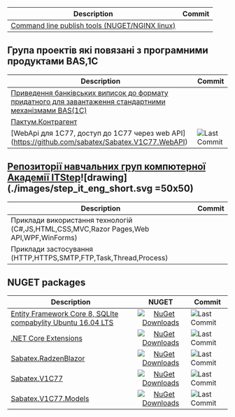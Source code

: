 | Description | Commit |
| ----------- | ------ |
| [Command line publish tools (NUGET/NGINX linux)](https://github.com/sabatex/Sabatex.Tools) | |

## Група проектів які повязані з програмними продуктами BAS,1C

| Description | Commit |
| ----------- | ------ |
| [Приведення банківських виписок до формату придатного для завантаження стандартними механізмами BAS(1C)](https://sabatex.github.io/BankServiceFor1C8) ||
| [Пактум.Контрагент](https://github.com/sabatex/Pactum) ||
| [WebApi для 1С77, доступ до 1С77 через web API] (https://github.com/sabatex/Sabatex.V1C77.WebAPI) | ![Last Commit](https://img.shields.io/github/last-commit/sabatex/Sabatex.V1C77.WebAPI?logo=github&style=for-the-badge) |

## [Репозиторії навчальних груп компютерної Академії ITStep](https://github.com/itstep-sabatex)![drawing](./images/step_it_eng_short.svg =50x50)

| Description | Commit |
| ----------- | ------ |
| Приклади використання технологій (C#,JS,HTML,CSS,MVC,Razor Pages,Web API,WPF,WinForms)| |
| Приклади застосування (HTTP,HTTPS,SMTP,FTP,Task,Thread,Process) | |

## NUGET packages

| Description | NUGET | Commit |
| ------------- | :-------------: | ------------ |
| [Entity Framework Core 8, SQLIte compabylity Ubuntu 16.04 LTS](https://github.com/sabatex/Sabatex.Sqlite.Ubuntu16_04LTS) | [![NuGet Downloads](https://img.shields.io/nuget/dt/Sabatex.Sqlite.Ubuntu16_04LTS?color=%232694F9&label=nuget%20downloads&logo=nuget&style=for-the-badge)](https://www.nuget.org/packages/Sabatex.Sqlite.Ubuntu16_04LTS) | ![Last Commit](https://img.shields.io/github/last-commit/sabatex/Sabatex.Sqlite.Ubuntu16_04LTS?logo=github&style=for-the-badge) |
| [.NET Core Extensions](https://github.com/sabatex/Extensions) | [![NuGet Downloads](https://img.shields.io/nuget/dt/Sabatex.Extensions?color=%232694F9&label=nuget%20downloads&logo=nuget&style=for-the-badge)](https://www.nuget.org/packages/Sabatex.Sqlite.Ubuntu16_04LTS) | ![Last Commit](https://img.shields.io/github/last-commit/sabatex/Extensions?logo=github&style=for-the-badge) |
| [Sabatex.RadzenBlazor](https://github.com/sabatex/Sabatex.RadzenBlazor) | [![NuGet Downloads](https://img.shields.io/nuget/dt/Sabatex.RadzenBlazor?color=%232694F9&label=nuget%20downloads&logo=nuget&style=for-the-badge)](https://www.nuget.org/packages/Sabatex.RadzenBlazor) | ![Last Commit](https://img.shields.io/github/last-commit/sabatex/Sabatex.RadzenBlazor?logo=github&style=for-the-badge) |
| [Sabatex.V1C77](https://github.com/sabatex/Sabatex.V1C77) | [![NuGet Downloads](https://img.shields.io/nuget/dt/Sabatex.V1C77?color=%232694F9&label=nuget%20downloads&logo=nuget&style=for-the-badge)](https://www.nuget.org/packages/Sabatex.V1C77)  | ![Last Commit](https://img.shields.io/github/last-commit/sabatex/Sabatex.V1C77?logo=github&style=for-the-badge) |
| [Sabatex.V1C77.Models](https://github.com/sabatex/Sabatex.V1C77) | [![NuGet Downloads](https://img.shields.io/nuget/dt/Sabatex.V1C77.Models?color=%232694F9&label=nuget%20downloads&logo=nuget&style=for-the-badge)](https://www.nuget.org/packages/Sabatex.V1C77.Models)  | ![Last Commit](https://img.shields.io/github/last-commit/sabatex/Sabatex.V1C77?logo=github&style=for-the-badge) |